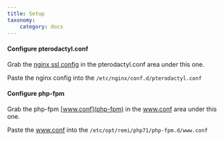 ```yaml
---
title: Setup
taxonomy:
    category: docs
---
```


#### Configure pterodactyl.conf
Grab the [nginx ssl config](pterodactyl-conf) in the pterodactyl.conf area under this one.

Paste the nginx config into the `/etc/nginx/conf.d/pterodactyl.conf`

#### Configure php-fpm
Grab the php-fpm [www.conf](php-fpm) in the www.conf area under this one.

Paste the www.conf into the `/etc/opt/remi/php71/php-fpm.d/www.conf`